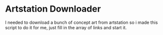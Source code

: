 # Artstation Downloader

I needed to download a bunch of concept art from artstation so i made this script to do it for me, just fill in the array of links and start it.